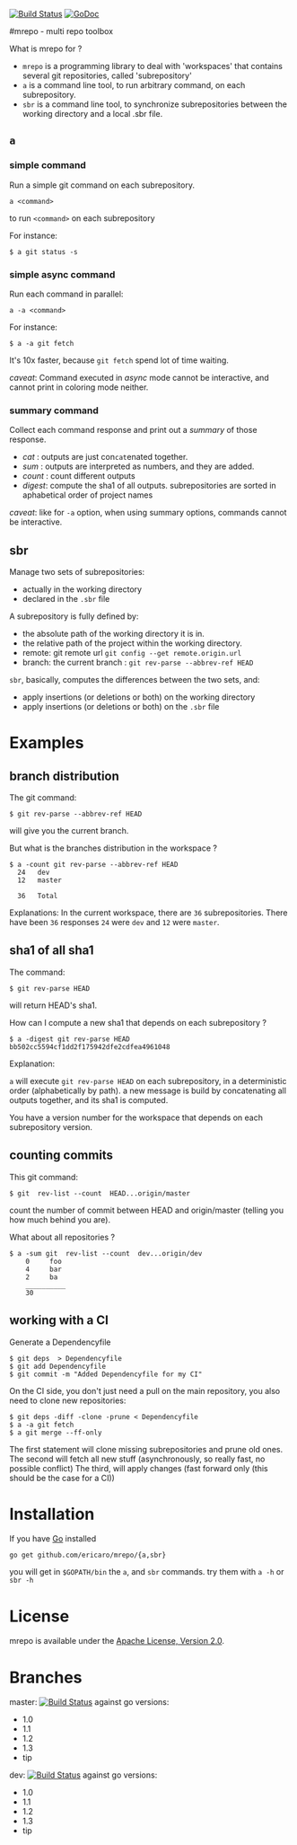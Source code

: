 [![Build Status](https://travis-ci.org/ericaro/mrepo.png?branch=master)](https://travis-ci.org/ericaro/mrepo) [![GoDoc](https://godoc.org/github.com/ericaro/mrepo?status.svg)](https://godoc.org/github.com/ericaro/mrepo)


#mrepo - multi repo toolbox

What is mrepo for ?

  - `mrepo` is a programming library to deal with 'workspaces' that contains several git repositories, called 'subrepository'
  - `a` is a command line tool, to run arbitrary command, on each subrepository.
  - `sbr` is a command line tool, to synchronize subrepositories between the working directory and a local .sbr file.


## `a`

### simple command

Run a simple git command on each subrepository. 

    a <command>

to run `<command>` on each subrepository

For instance:

    $ a git status -s


### simple async command

Run each command in parallel:

    a -a <command>

For instance:

    $ a -a git fetch

It's 10x faster, because `git fetch` spend lot of time waiting.

*caveat*:
Command executed in *async* mode cannot be interactive, and cannot print in coloring mode neither.


### summary command


Collect each command response and print out a *summary* of those response.

 - *cat*   : outputs are just con`cat`enated together.
 - *sum*   : outputs are interpreted as numbers, and they are added.
 - *count* : count different outputs
 - *digest*: compute the sha1 of all outputs. subrepositories are sorted in aphabetical order of project names

*caveat*: like for `-a` option, when using summary options, commands cannot be interactive.

## sbr

Manage two sets of subrepositories:

  - actually in the working directory
  - declared in the `.sbr` file

A subrepository is fully defined by:

  - the absolute path of the working directory it is in.
  - the relative path of the project within the working directory.
  - remote: git remote url `git config --get remote.origin.url`
  - branch: the current branch : `git rev-parse --abbrev-ref HEAD`


`sbr`, basically, computes the differences between the two sets, and:

  - apply insertions (or deletions or both) on the working directory
  - apply insertions (or deletions or both) on the `.sbr` file


# Examples

## branch distribution

The git command:

    $ git rev-parse --abbrev-ref HEAD

will give you the current branch.

But what is the branches distribution in the workspace ?

    $ a -count git rev-parse --abbrev-ref HEAD
      24   dev
      12   master
    
      36   Total

Explanations:
In the current workspace, there are `36` subrepositories.
There have been `36`  responses
`24` were `dev` and `12` were `master`.

## sha1 of all sha1

The command:

    $ git rev-parse HEAD

will return HEAD's sha1.

How can I compute a new sha1 that depends on each subrepository ?

    $ a -digest git rev-parse HEAD
    bb502cc5594cf1dd2f175942dfe2cdfea4961048

Explanation:

`a` will execute `git rev-parse HEAD` on each subrepository, in a deterministic order (alphabetically by path).
a new message is build by concatenating all outputs together, and its sha1 is computed.

You have a version number for the workspace that depends on each subrepository version.

## counting commits

This git command:

    $ git  rev-list --count  HEAD...origin/master

count the number of commit between HEAD and origin/master (telling you how much behind you are).

What about all repositories ?

    $ a -sum git  rev-list --count  dev...origin/dev
        0     foo
        4     bar
        2     ba
        __________
        30  

## working with a CI

Generate a Dependencyfile

    $ git deps  > Dependencyfile
    $ git add Dependencyfile
    $ git commit -m "Added Dependencyfile for my CI"

On the CI side, you don't just need a pull on the main repository, you also need to clone new repositories:

    $ git deps -diff -clone -prune < Dependencyfile
    $ a -a git fetch
    $ a git merge --ff-only

The first statement will clone missing subrepositories and prune old ones.
The second will fetch all new stuff (asynchronously, so really fast, no possible conflict)
The third, will apply changes (fast forward only (this should be the case for a CI))


# Installation

If you have [Go](http://golang.org) installed 

    go get github.com/ericaro/mrepo/{a,sbr}

you will get in `$GOPATH/bin` the `a`, and `sbr` commands. try them with `a -h` or `sbr -h`

# License

mrepo is available under the [Apache License, Version 2.0](http://www.apache.org/licenses/LICENSE-2.0.html).

# Branches


master: [![Build Status](https://travis-ci.org/ericaro/mrepo.png?branch=master)](https://travis-ci.org/ericaro/mrepo) against go versions:

  - 1.0
  - 1.1
  - 1.2
  - 1.3
  - tip

dev: [![Build Status](https://travis-ci.org/ericaro/mrepo.png?branch=dev)](https://travis-ci.org/ericaro/mrepo) against go versions:

  - 1.0
  - 1.1
  - 1.2
  - 1.3
  - tip


